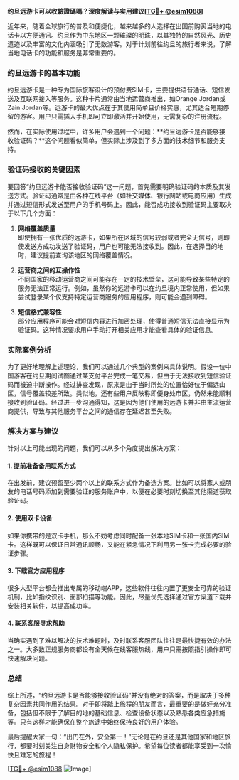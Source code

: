 **约旦远游卡可以收驗證碼嗎？深度解读与实用建议[[TG💪+ @esim1088](https://t.me/s/esim1088)]**

近年来，随着全球旅行的普及和便捷化，越来越多的人选择在出国前购买当地的电话卡以方便通讯。约旦作为中东地区一颗璀璨的明珠，以其独特的自然风光、历史遗迹以及丰富的文化内涵吸引了无数游客。对于计划前往约旦的旅行者来说，了解当地电话卡的功能和服务是非常重要的。

### 约旦远游卡的基本功能

约旦远游卡是一种专为国际旅客设计的预付费SIM卡，主要提供语音通话、短信发送及互联网接入等服务。这种卡片通常由当地运营商推出，如Orange Jordan或Zain Jordan等。远游卡的最大优点在于其使用简单且价格实惠，尤其适合短期停留的游客。用户只需插入手机即可立即激活并开始使用，无需复杂的注册流程。

然而，在实际使用过程中，许多用户会遇到一个问题：**约旦远游卡是否能够接收验证码？**这个问题看似简单，但实际上涉及到了多方面的技术细节和服务支持。

### 验证码接收的关键因素

要回答“约旦远游卡能否接收验证码”这一问题，首先需要明确验证码的本质及其发送方式。验证码通常是由各种在线平台（如社交媒体、银行网站或电商应用）生成并通过短信形式发送至用户的手机号码上。因此，能否成功接收到验证码主要取决于以下几个方面：

1. **网络覆盖质量**  
   即使拥有一张优质的远游卡，如果所在区域的信号较弱或者完全无信号，则即使发送方成功发送了验证码，用户也可能无法接收到。因此，在选择目的地时，建议提前查询该地区的网络覆盖情况。

2. **运营商之间的互操作性**  
 不同国家的移动运营商之间可能存在一定的技术壁垒，这可能导致某些特定的服务无法正常运行。例如，虽然你的远游卡可以在约旦境内正常使用，但如果尝试登录某个仅支持特定运营商服务的应用程序，则可能会遇到障碍。

3. **短信格式兼容性**  
 部分应用程序可能会对短信内容进行加密处理，使得普通短信无法直接显示为验证码。这种情况要求用户手动打开相关应用才能查看具体的验证信息。

### 实际案例分析

为了更好地理解上述理论，我们可以通过几个典型的案例来具体说明。假设一位中国游客在约旦期间试图通过某支付平台完成一笔交易，但由于无法接收到短信验证码而被迫中断操作。经过排查发现，原来是由于当时所处的位置恰好位于偏远山区，信号覆盖较差所致。类似地，还有些用户反映称即便身处市区，仍然未能顺利接收到验证码。经过进一步沟通得知，这是因为他们使用的远游卡并非由主流运营商提供，导致与其他服务平台之间的通信存在延迟甚至失败。

### 解决方案与建议

针对以上可能出现的问题，我们可以从多个角度提出解决方案：

#### 1. 提前准备备用联系方式
在出发前，建议预留至少两个以上的联系方式作为备选方案。比如可以将家人或朋友的电话号码添加到需要验证的服务账户中，以便在必要时刻切换至其他渠道获取验证码。

#### 2. 使用双卡设备
如果你携带的是双卡手机，那么不妨考虑同时配备一张本地SIM卡和一张国内SIM卡。这样既可以保证日常通讯顺畅，又能在紧急情况下利用另一张卡完成必要的验证步骤。

#### 3. 下载官方应用程序
很多大型平台都会推出专属的移动端APP，这些软件往往内置了更安全可靠的验证机制，比如指纹识别、面部扫描等功能。因此，尽量优先选择通过官方渠道下载并安装相关软件，以提高成功率。

#### 4. 联系客服寻求帮助
当确实遇到了难以解决的技术难题时，及时联系客服团队往往是最快捷有效的办法之一。大多数正规服务商都设有全天候在线客服热线，用户只需按照指引操作即可快速解决问题。

### 总结

综上所述，“约旦远游卡是否能够接收验证码”并没有绝对的答案，而是取决于多种复杂因素共同作用的结果。对于即将踏上旅程的朋友而言，最重要的是做好充分准备，包括但不限于了解目的地的基础信息、检查设备状态以及熟悉各类应急措施等。只有这样才能确保在整个旅途中始终保持良好的用户体验。

最后提醒大家一句：“出门在外，安全第一！”无论是在约旦还是其他国家和地区旅行，都要时刻关注自身财物安全和个人隐私保护。希望每位读者都能享受到一次愉快且难忘的旅程！

[[TG💪+ @esim1088](https://t.me/s/esim1088) ![Image](https://i.postimg.cc/4NQfJmqS/Snipaste-2025-05-13-00-14-12.png)]